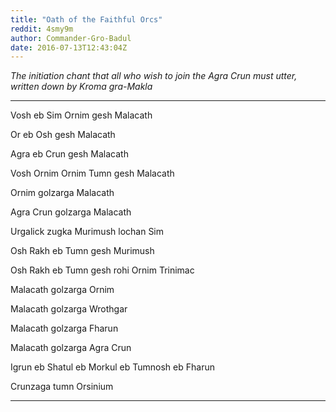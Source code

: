 ```yaml
---
title: "Oath of the Faithful Orcs"
reddit: 4smy9m
author: Commander-Gro-Badul
date: 2016-07-13T12:43:04Z
---
```


*The initiation chant that all who wish to join the Agra Crun must utter, written down by Kroma gra-Makla*

___________________________

Vosh eb Sim Ornim gesh Malacath

Or eb Osh gesh Malacath

Agra eb Crun gesh Malacath

Vosh Ornim Ornim Tumn gesh Malacath

Ornim golzarga Malacath

Agra Crun golzarga Malacath

Urgalick zugka Murimush lochan Sim

Osh Rakh eb Tumn gesh Murimush

Osh Rakh eb Tumn gesh rohi Ornim Trinimac

Malacath golzarga Ornim

Malacath golzarga Wrothgar

Malacath golzarga Fharun

Malacath golzarga Agra Crun

Igrun eb Shatul eb Morkul eb Tumnosh eb Fharun

Crunzaga tumn Orsinium

___________________________________
